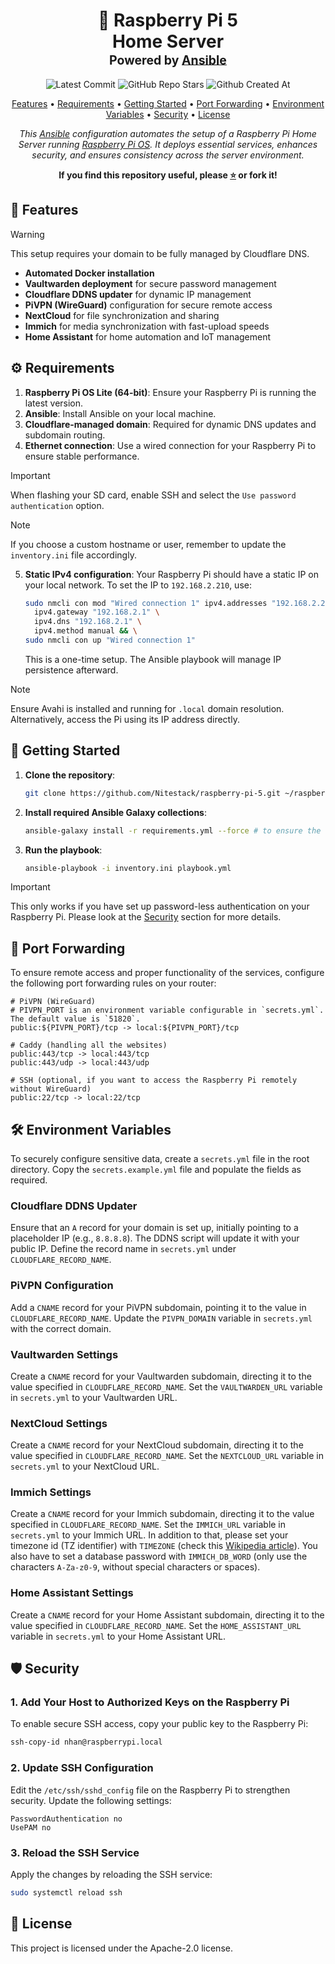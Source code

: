 <div align="center">
<h1>
  🍓 Raspberry Pi 5
  <br/>
  Home Server
  <br/>
  <sup>
    <sub>Powered by <a href="https://www.ansible.com/" target="_blank">Ansible</a></sub>
  </sup>
</h1>

![Latest Commit](https://img.shields.io/github/last-commit/Nitestack/raspberry-pi-5?style=for-the-badge)
![GitHub Repo Stars](https://img.shields.io/github/stars/Nitestack/raspberry-pi-5?style=for-the-badge)
![Github Created At](https://img.shields.io/github/created-at/Nitestack/raspberry-pi-5?style=for-the-badge)

[Features](#-features) • [Requirements](#️-requirements) • [Getting Started](#-getting-started) • [Port Forwarding](#-port-forwarding) • [Environment Variables](#-environment-variables) • [Security](#-security) • [License](#-license)

_This [Ansible](https://www.ansible.com) configuration automates the setup of a Raspberry Pi Home Server running [Raspberry Pi OS](https://www.raspberrypi.com/software). It deploys essential services, enhances security, and ensures consistency across the server environment._

<p>
  <strong>If you find this repository useful, please <a href="#" title="star">⭐️</a> or fork it!</strong>
</p>
</div>

## 🚀 Features

> [!Warning]
> This setup requires your domain to be fully managed by Cloudflare DNS.

- **Automated Docker installation**
- **Vaultwarden deployment** for secure password management
- **Cloudflare DDNS updater** for dynamic IP management
- **PiVPN (WireGuard)** configuration for secure remote access
- **NextCloud** for file synchronization and sharing
- **Immich** for media synchronization with fast-upload speeds
- **Home Assistant** for home automation and IoT management

## ⚙️ Requirements

1. **Raspberry Pi OS Lite (64-bit)**: Ensure your Raspberry Pi is running the latest version.
2. **Ansible**: Install Ansible on your local machine.
3. **Cloudflare-managed domain**: Required for dynamic DNS updates and subdomain routing.
4. **Ethernet connection**: Use a wired connection for your Raspberry Pi to ensure stable performance.

> [!Important]
> When flashing your SD card, enable SSH and select the `Use password authentication` option.

> [!Note]
> If you choose a custom hostname or user, remember to update the `inventory.ini` file accordingly.

5. **Static IPv4 configuration**: Your Raspberry Pi should have a static IP on your local network. To set the IP to `192.168.2.210`, use:

   ```sh
   sudo nmcli con mod "Wired connection 1" ipv4.addresses "192.168.2.210/24" \
     ipv4.gateway "192.168.2.1" \
     ipv4.dns "192.168.2.1" \
     ipv4.method manual && \
   sudo nmcli con up "Wired connection 1"
   ```

   This is a one-time setup. The Ansible playbook will manage IP persistence afterward.

> [!Note]
> Ensure Avahi is installed and running for `.local` domain resolution. Alternatively, access the Pi using its IP address directly.

## 🏁 Getting Started

1. **Clone the repository**:

   ```sh
   git clone https://github.com/Nitestack/raspberry-pi-5.git ~/raspberry-pi-5
   ```

2. **Install required Ansible Galaxy collections**:

   ```sh
   ansible-galaxy install -r requirements.yml --force # to ensure the latest versions
   ```

3. **Run the playbook**:

   ```sh
   ansible-playbook -i inventory.ini playbook.yml
   ```

> [!IMPORTANT]
> This only works if you have set up password-less authentication on your Raspberry Pi. Please look at the [Security](#-security) section for more details.

## 🔌 Port Forwarding

To ensure remote access and proper functionality of the services, configure the following port forwarding rules on your router:

```plaintext
# PiVPN (WireGuard)
# PIVPN_PORT is an environment variable configurable in `secrets.yml`. The default value is `51820`.
public:${PIVPN_PORT}/tcp -> local:${PIVPN_PORT}/tcp

# Caddy (handling all the websites)
public:443/tcp -> local:443/tcp
public:443/udp -> local:443/udp

# SSH (optional, if you want to access the Raspberry Pi remotely without WireGuard)
public:22/tcp -> local:22/tcp
```

## 🛠️ Environment Variables

To securely configure sensitive data, create a `secrets.yml` file in the root directory. Copy the `secrets.example.yml` file and populate the fields as required.

### Cloudflare DDNS Updater

Ensure that an `A` record for your domain is set up, initially pointing to a placeholder IP (e.g., `8.8.8.8`). The DDNS script will update it with your public IP. Define the record name in `secrets.yml` under `CLOUDFLARE_RECORD_NAME`.

### PiVPN Configuration

Add a `CNAME` record for your PiVPN subdomain, pointing it to the value in `CLOUDFLARE_RECORD_NAME`. Update the `PIVPN_DOMAIN` variable in `secrets.yml` with the correct domain.

### Vaultwarden Settings

Create a `CNAME` record for your Vaultwarden subdomain, directing it to the value specified in `CLOUDFLARE_RECORD_NAME`. Set the `VAULTWARDEN_URL` variable in `secrets.yml` to your Vaultwarden URL.

### NextCloud Settings

Create a `CNAME` record for your NextCloud subdomain, directing it to the value specified in `CLOUDFLARE_RECORD_NAME`. Set the `NEXTCLOUD_URL` variable in `secrets.yml` to your NextCloud URL.

### Immich Settings

Create a `CNAME` record for your Immich subdomain, directing it to the value specified in `CLOUDFLARE_RECORD_NAME`. Set the `IMMICH_URL` variable in `secrets.yml` to your Immich URL. In addition to that, please set your timezone id (TZ identifier) with `TIMEZONE` (check this [Wikipedia article](https://en.wikipedia.org/wiki/List_of_tz_database_time_zones#List)). You also have to set a database password with `IMMICH_DB_WORD` (only use the characters `A-Za-z0-9`, without special characters or spaces).

### Home Assistant Settings

Create a `CNAME` record for your Home Assistant subdomain, directing it to the value specified in `CLOUDFLARE_RECORD_NAME`. Set the `HOME_ASSISTANT_URL` variable in `secrets.yml` to your Home Assistant URL.

## 🛡️ Security

### 1. Add Your Host to Authorized Keys on the Raspberry Pi

To enable secure SSH access, copy your public key to the Raspberry Pi:

```sh
ssh-copy-id nhan@raspberrypi.local
```

### 2. Update SSH Configuration

Edit the `/etc/ssh/sshd_config` file on the Raspberry Pi to strengthen security. Update the following settings:

```plaintext
PasswordAuthentication no
UsePAM no
```

### 3. Reload the SSH Service

Apply the changes by reloading the SSH service:

```sh
sudo systemctl reload ssh
```

## 📝 License

This project is licensed under the Apache-2.0 license.
